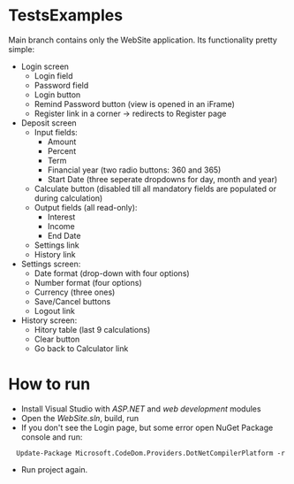 # TestsExamples

Main branch contains only the WebSite application. Its functionality pretty simple: 
- Login screen
  - Login field
  - Password field
  - Login button 
  - Remind Password button (view is opened in an iFrame)
  - Register link in a corner -> redirects to Register page
- Deposit screen
  - Input fields:
    - Amount
    - Percent
    - Term
    - Financial year (two radio buttons: 360 and 365)
    - Start Date (three seperate dropdowns for day, month and year)
  - Calculate button (disabled till all mandatory fields are populated or during calculation)
  - Output fields (all read-only):
    - Interest
    - Income
    - End Date
  - Settings link
  - History link 
- Settings screen:
  - Date format (drop-down with four options)
  - Number format (four options)
  - Currency (three ones)
  - Save/Cancel buttons
  - Logout link
- History screen:
  - Hitory table (last 9 calculations)
  - Clear button
  - Go back to Calculator link

# How to run
- Install Visual Studio with _ASP.NET_ and _web development_ modules
- Open the _WebSite.sln_, build, run
- If you don't see the Login page, but some error open NuGet Package console and run:
```
  Update-Package Microsoft.CodeDom.Providers.DotNetCompilerPlatform -r
```
- Run project again. 
